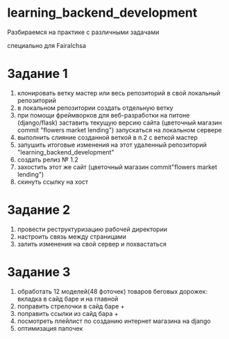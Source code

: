 # learning_backend_development
Разбираемся на практике с различными задачами 

специально для FairaIchsa

# Задание 1
1) клонировать ветку мастер или весь репозиторий в свой локальный репозиторий
2) в локальном репозитории создать отдельную ветку
3) при помощи фреймворков для веб-разработки на питоне (django/flask) заставить текущую версию сайта (цветочный магазин commit "flowers market lending") запускаться на локальном сервере
4) выполнить слияние созданной веткой в п.2 с веткой мастер
5) запушить итоговые изменения на этот удаленный репозиторий "learning_backend_development" 
6) создать релиз № 1.2
7) захостить этот же сайт (цветочный магазин commit"flowers market lending")
8) скинуть ссылку на хост

# Задание 2
1) провести реструктуризацию рабочей директории
2) настроить связь между страницами
3) залить изменения на свой сервер и похвастаться

# Задание 3
1) обработать 12 моделей(48 фоточек) товаров беговых дорожек: вкладка в сайд баре и на главной
2) поправить стрелочки в сайд баре +
3) поправить ссылки из сайд бара +
4) посмотреть плейлист по созданию интернет магазина на django
5) оптимизация папочек
